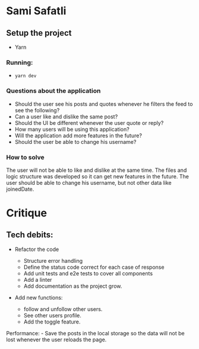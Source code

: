 # Sami Safatli

## Setup the project

- Yarn  

### Running:

- `yarn dev`

### Questions about the application

- Should the user see his posts and quotes whenever he filters the feed to see the following?
- Can a user like and dislike the same post?
- Should the UI be different whenever the user quote or reply?
- How many users will be using this application?
- Will the application add more features in the future?
- Should the user be able to change his username?
  
### How to solve
The user will not be able to like and dislike at the same time.
The files and logic structure was developed so it can get new features in the future.
The user should be able to change his username, but not other data like joinedDate.

# Critique

## Tech debits:
- Refactor the code
    - Structure error handling
    - Define the status code correct for each case of response
    - Add unit tests and e2e tests to cover all components
    - Add a linter
    - Add documentation as the project grow.

- Add new functions:
    - follow and unfollow other users.
    - See other users profile.
    - Add the toggle feature.

Performance:
    - Save the posts in the local storage so the data will not be lost whenever the user reloads the page.

